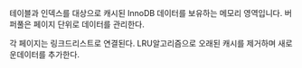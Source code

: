 테이블과 인덱스를 대상으로 캐시된 InnoDB 데이터를 보유하는 메모리 영역입니다.
버퍼풀은 페이지 단위로 데이터를 관리한다.

각 페이지는 링크드리스트로 연결된다.
LRU알고리즘으로 오래된 캐시를 제거하며 새로운데이터를 추가한다.
